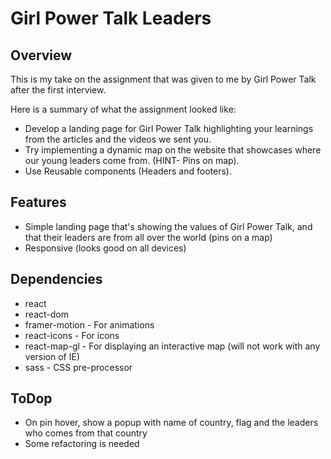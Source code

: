 # Girl Power Talk Leaders
## Overview
This is my take on the assignment that was given to me by Girl Power Talk after the first interview.

Here is a summary of what the assignment looked like:
- Develop a landing page for Girl Power Talk highlighting your learnings from the articles and the videos we sent you.
- Try implementing a dynamic map on the website that showcases where our young leaders come from. (HINT- Pins on map).
- Use Reusable components (Headers and footers).
 
 ## Features
 - Simple landing page that's showing the values of Girl Power Talk, and that their leaders are from all over the world (pins on a map) 
 - Responsive (looks good on all devices)
 
 ## Dependencies
 - react
 - react-dom
 - framer-motion - For animations
 - react-icons - For icons
 - react-map-gl - For displaying an interactive map (will not work with any version of IE)
 - sass - CSS pre-processor
 
 ## ToDop
 - On pin hover, show a popup with name of country, flag and the leaders who comes from that country
 - Some refactoring is needed
